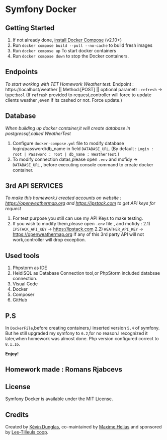 # Symfony Docker

## Getting Started

1. If not already done, [install Docker Compose](https://docs.docker.com/compose/install/) (v2.10+)
2. Run `docker compose build --pull --no-cache` to build fresh images
3. Run `docker compose up` To start docker containers
4. Run `docker compose down` to stop the Docker containers.

## Endpoints
*To start working with TET Homework Weather test.*
Endpoint : https://localhost/weather || Method:[POST] || optional parametr : `refresh` -> type:`bool` (If `refresh` provided to request,controller will force to update clients weather ,even if its cashed or not. Force update.)

## Database
*When building up docker container,it will create database in postgressql,called WeatherTest*
1) Configure `docker-compose.yml` file to modify database login/password/db_name in field `DATABASE_URL`. (By default : `Login : root | Password : root | db_name : WeatherTest`.)
2) To modify connection datas,please open `.env` and mofidy -> `DATABASE_URL` , before executing console command to create docker container.

## 3rd API SERVICES
*To make this homework,i created accounts on website : https://openweathermap.org and https://ipstack.com to get API keys for request*
1) For test purpose you still can use my API Keys to make testing.
2) If you wish to modify them,please open `.env` file , and mofidy : 
    2.1) `IPSTACK_API_KEY` -> https://ipstack.com
    2.2) `WEATHER_API_KEY` -> https://openweathermap.org
If any of this 3rd party API will not work,controller will drop exception.

## Used tools
1) Phpstorm as IDE
2) HeidiSQL as Database Connection tool,or PhpStorm included databsae connection.
3) Visual Code
4) Docker
5) Composer
6) GitHub

## P.S 
In `DockerFile`,before creating containers,i inserted version `5.4` of symfony. But he still upgraded my symfony to `6.2`,for no reason.I recognized it later,when homework was almost done.
Php version configured correct to `8.1.16`. 

**Enjoy!**

## Homework made : Romans Rjabcevs

## License

Symfony Docker is available under the MIT License.

## Credits

Created by [Kévin Dunglas](https://dunglas.fr), co-maintained by [Maxime Helias](https://twitter.com/maxhelias) and sponsored by [Les-Tilleuls.coop](https://les-tilleuls.coop).
